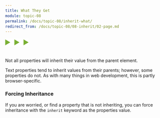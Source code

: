 ```yaml
---
title: What They Get
module: topic-08
permalink: /docs/topic-08/inherit-what/
redirect_from: /docs/topic-08/08-inherit/02-page.md
---
```


<img src="./../../../img/arrow-divider.svg" style="width: 75px; border: none; margin: 0px 0 20px 0" />

Not all properties will inherit their value from the parent element.

Text properties tend to inherit values from their parents; however, some properties do not. As with many things in web development, this is partly browser-specific.


### Forcing Inheritance

If you are worried, or find a property that is not inheriting, you can force inheritance with the `inherit` keyword as the properties value.


<div class="codepen-embed">
  <p data-height="400" data-theme-id="30567" data-slug-hash="EwMNeM" data-default-tab="css,result" data-user="Media-Ed-Online" data-embed-version="2" data-pen-title="[Topic-07] Inheritance, Pt. 2" class="codepen"></p>
</div>
